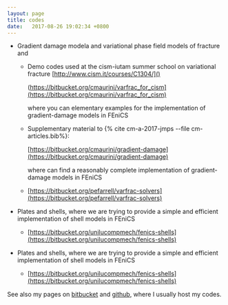 ```yaml
---
layout: page
title: codes
date:   2017-08-26 19:02:34 +0800
---
```

- Gradient damage modela and variational phase field models of fracture and
    - Demo codes used at the cism-iutam summer school on variational fracture [http://www.cism.it/courses/C1304/]()

        (https://bitbucket.org/cmaurini/varfrac_for_cism](https://bitbucket.org/cmaurini/varfrac_for_cism)

      where you can elementary examples for the implementation of gradient-damage models in FEniCS

    - Supplementary material to {% cite cm-a-2017-jmps --file cm-articles.bib%}:

        [https://bitbucket.org/cmaurini/gradient-damage](https://bitbucket.org/cmaurini/gradient-damage)

      where  can find  a reasonably complete implementation of gradient-damage models in FEniCS

    - [https://bitbucket.org/pefarrell/varfrac-solvers](https://bitbucket.org/pefarrell/varfrac-solvers)

- Plates and shells, where we are trying to provide a simple and efficient implementation of shell models in FEniCS

    - [https://bitbucket.org/unilucompmech/fenics-shells](https://bitbucket.org/unilucompmech/fenics-shells)

- Plates and shells, where we are trying to provide a simple and efficient implementation of shell models in FEniCS

    - [https://bitbucket.org/unilucompmech/fenics-shells](https://bitbucket.org/unilucompmech/fenics-shells)

See also my pages on [bitbucket](https://bitbucket.org/cmaurini/) and [github](https://github.com/cmaurini), where I usually host my codes.